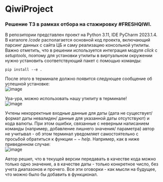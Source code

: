 # QiwiProject
### Решение ТЗ в рамках отбора на стажировку #FRESHQIWI.

В репозитории представлен проект на Python 3.11, IDE PyCharm 2023.1.4.   
В каталоге $/code$ располагается основной код проекта, включающий парсинг данных с сайта ЦБ и саму реализацию консольной утилиты.   
Важно отметить, что в решении используется интеграция модуля $click$ с $setuptools$, поэтому для установки утилиты в виртуальном окружении нужно установить соответствующий пакет с помощью команды:   
```
pip install --e .
```
После этого в терминале должно появится следующее сообщение об успешной установке:   
![image](https://github.com/DaryaSushkova/QiwiProject/assets/89806836/3a22a9f2-7ea2-4fc2-9efc-2b191c15f9e3)   
   
Ура-ура, можно использовать нашу утилиту в терминале!    
![image](https://github.com/DaryaSushkova/QiwiProject/assets/89806836/78ccb011-bc93-498b-8c67-9ebcfbee56a1)   
   
Учтены некорректные входные данные для даты (дата не существует/ формат даты невалиден/ данные для указанной даты отсутствуют) и кода валюты. При этом ошибки, связанные с неверным написанием команды (например, добавление лишнего значения/ параметра) автор не учитывал - об этом терминал уведомляет самостоятельно с просьбой обратиться к функции $--help$. Например, как в ниже приведенном случае:   
![image](https://github.com/DaryaSushkova/QiwiProject/assets/89806836/9f178524-7ace-44ab-880c-ee65b40864c8)
   
Автор решил, что в текущей версии передавать в качестве кода можно только одно значение, а в качестве даты - только конкретное число, без учета диапазонов и прочего. Все эти оговорки - как мысли на будущее, что можно было бы добавить в функционал.   
